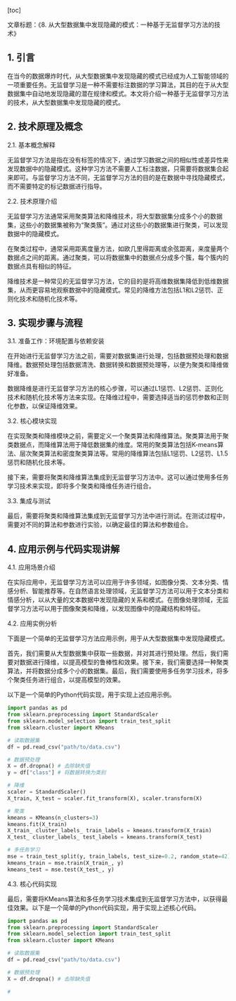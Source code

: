 
[toc]                    
                
                
文章标题：《8. 从大型数据集中发现隐藏的模式：一种基于无监督学习方法的技术》

## 1. 引言

在当今的数据爆炸时代，从大型数据集中发现隐藏的模式已经成为人工智能领域的一项重要任务。无监督学习是一种不需要标注数据的学习算法，其目的在于从大型数据集中自动地发现隐藏的潜在规律和模式。本文将介绍一种基于无监督学习方法的技术，从大型数据集中发现隐藏的模式。

## 2. 技术原理及概念

2.1. 基本概念解释

无监督学习方法是指在没有标签的情况下，通过学习数据之间的相似性或差异性来发现数据中的隐藏模式。这种学习方法不需要人工标注数据，只需要将数据集合起来即可。与监督学习方法不同，无监督学习方法的目的是在数据中寻找隐藏模式，而不需要特定的标记数据进行指导。

2.2. 技术原理介绍

无监督学习方法通常采用聚类算法和降维技术，将大型数据集分成多个小的数据集，这些小的数据集被称为“聚类簇”。通过对这些小的数据集进行聚类，可以发现数据中的隐藏模式。

在聚类过程中，通常采用距离度量方法，如欧几里得距离或余弦距离，来度量两个数据点之间的距离。通过聚类，可以将数据集中的数据点分成多个簇，每个簇内的数据点具有相似的特征。

降维技术是一种常见的无监督学习方法，它的目的是将高维数据集降低到低维数据集，从而更容易地观察数据中的隐藏模式。常见的降维方法包括L1和L2惩罚、正则化技术和随机化技术等。

## 3. 实现步骤与流程

3.1. 准备工作：环境配置与依赖安装

在开始进行无监督学习方法之前，需要对数据集进行处理，包括数据预处理和数据降维。数据预处理包括数据清洗、数据转换和数据预处理等，以便为聚类和降维做好准备。

数据降维是进行无监督学习方法的核心步骤，可以通过L1惩罚、L2惩罚、正则化技术和随机化技术等方法来实现。在降维过程中，需要选择适当的惩罚参数和正则化参数，以保证降维效果。

3.2. 核心模块实现

在实现聚类和降维模块之前，需要定义一个聚类算法和降维算法。聚类算法用于聚类数据点，而降维算法用于降低数据集的维度。常用的聚类算法包括K-means算法、层次聚类算法和密度聚类算法等。常用的降维算法包括L1惩罚、L2惩罚、L1.5惩罚和随机化技术等。

接下来，需要将聚类和降维算法集成到无监督学习方法中。这可以通过使用多任务学习技术来实现，即将多个聚类和降维任务进行组合。

3.3. 集成与测试

最后，需要将聚类和降维算法集成到无监督学习方法中进行测试。在测试过程中，需要对不同的算法和参数进行实验，以确定最佳的算法和参数组合。

## 4. 应用示例与代码实现讲解

4.1. 应用场景介绍

在实际应用中，无监督学习方法可以应用于许多领域，如图像分类、文本分类、情感分析、智能推荐等。在自然语言处理领域，无监督学习方法可以用于文本分类和情感分析，以从大量的文本数据中发现隐藏的关系和模式。在图像处理领域，无监督学习方法可以用于图像聚类和降维，以发现图像中的隐藏结构和特征。

4.2. 应用实例分析

下面是一个简单的无监督学习方法应用示例，用于从大型数据集中发现隐藏模式。

首先，我们需要从大型数据集中获取一些数据，并对其进行预处理。然后，我们需要对数据进行降维，以提高模型的鲁棒性和效果。接下来，我们需要选择一种聚类算法，并将数据分成多个小的数据集。最后，我们需要使用多任务学习技术，将多个聚类任务进行组合，以提高模型的效果。

以下是一个简单的Python代码实现，用于实现上述应用示例。
```python
import pandas as pd
from sklearn.preprocessing import StandardScaler
from sklearn.model_selection import train_test_split
from sklearn.cluster import KMeans

# 读取数据集
df = pd.read_csv("path/to/data.csv")

# 数据预处理
X = df.dropna() # 去除缺失值
y = df["class"] # 将数据转换为类别

# 降维
scaler = StandardScaler()
X_train, X_test = scaler.fit_transform(X), scaler.transform(X)

# 聚类
kmeans = KMeans(n_clusters=3)
kmeans.fit(X_train)
X_train_ cluster_labels_ train_labels = kmeans.transform(X_train)
X_test_ cluster_labels_ test_labels = kmeans.transform(X_test)

# 多任务学习
mse = train_test_split(y, train_labels, test_size=0.2, random_state=42)
kmeans_train = mse.train(X_train_, y)
kmeans_test = mse.test(X_test_, y)
```
4.3. 核心代码实现

最后，需要将KMeans算法和多任务学习技术集成到无监督学习方法中，以获得最佳效果。以下是一个简单的Python代码实现，用于实现上述核心代码。
```python
import pandas as pd
from sklearn.preprocessing import StandardScaler
from sklearn.model_selection import train_test_split
from sklearn.cluster import KMeans

# 读取数据集
df = pd.read_csv("path/to/data.csv")

# 数据预处理
X = df.dropna() # 去除缺失值

# 
```


